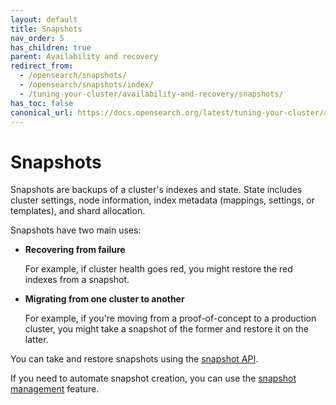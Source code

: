 ```yaml
---
layout: default
title: Snapshots
nav_order: 5
has_children: true
parent: Availability and recovery
redirect_from:
  - /opensearch/snapshots/
  - /opensearch/snapshots/index/
  - /tuning-your-cluster/availability-and-recovery/snapshots/
has_toc: false
canonical_url: https://docs.opensearch.org/latest/tuning-your-cluster/availability-and-recovery/snapshots/index/
---
```


# Snapshots

Snapshots are backups of a cluster's indexes and state. State includes cluster settings, node information, index metadata (mappings, settings, or templates), and shard allocation.

Snapshots have two main uses:

- **Recovering from failure**

  For example, if cluster health goes red, you might restore the red indexes from a snapshot.

- **Migrating from one cluster to another**

  For example, if you're moving from a proof-of-concept to a production cluster, you might take a snapshot of the former and restore it on the latter.


You can take and restore snapshots using the [snapshot API]({{site.url}}{{site.baseurl}}/opensearch/snapshots/snapshot-restore/). 

If you need to automate snapshot creation, you can use the [snapshot management]({{site.url}}{{site.baseurl}}/opensearch/snapshots/snapshot-management/) feature.
